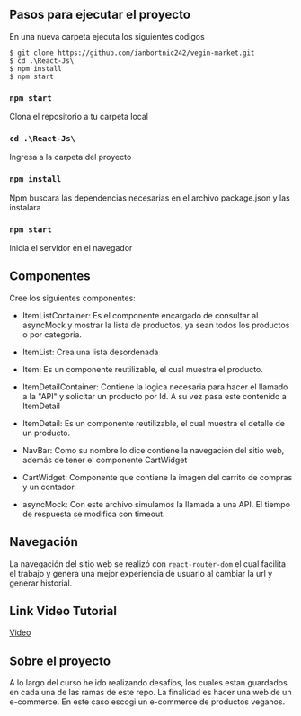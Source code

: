 ## Pasos para ejecutar el proyecto

En una nueva carpeta ejecuta los siguientes codigos

```
$ git clone https://github.com/ianbortnic242/vegin-market.git
$ cd .\React-Js\
$ npm install
$ npm start
```

### `npm start`
Clona el repositorio a tu carpeta local
### `cd .\React-Js\`
Ingresa a la carpeta del proyecto
### `npm install`
Npm buscara las dependencias necesarias en el archivo package.json y las instalara
### `npm start`
Inicia el servidor en el navegador

## Componentes
Cree los siguientes componentes:
- ItemListContainer: Es el componente encargado de consultar al asyncMock y mostrar la lista de productos, ya sean todos los productos o por categoria.
- ItemList: Crea una lista desordenada
- Item: Es un componente reutilizable, el cual muestra el producto.

- ItemDetailContainer: Contiene la logica necesaria para hacer el llamado a la "API" y solicitar un producto por Id. A su vez pasa este contenido a ItemDetail
- ItemDetail: Es un componente reutilizable, el cual muestra el detalle de un producto.

- NavBar: Como su nombre lo dice contiene la navegación del sitio web, además de tener el componente CartWidget
- CartWidget: Componente que contiene la imagen del carrito de compras y un contador.

- asyncMock: Con este archivo simulamos la llamada a una API. El tiempo de respuesta se modifica con timeout.

## Navegación
La navegación del sitio web se realizó con `react-router-dom` el cual facilita el trabajo y genera una mejor experiencia de usuario al cambiar la url y generar historial.

## Link Video Tutorial
[Video](https://imgur.com/djxPgR4)

## Sobre el proyecto

A lo largo del curso he ido realizando desafios, los cuales estan guardados en cada una de las ramas de este repo.
La finalidad es hacer una web de un e-commerce. En este caso escogi un e-commerce de productos veganos.
